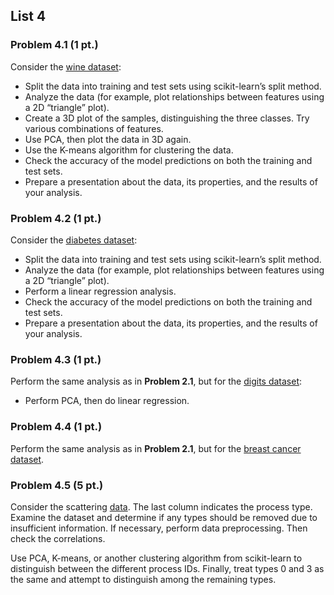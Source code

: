 ## List 4

### **Problem 4.1 (1 pt.)**
Consider the [wine dataset](https://scikit-learn.org/stable/modules/generated/sklearn.datasets.load_wine.html#sklearn.datasets.load_wine):
- Split the data into training and test sets using scikit-learn’s split method.
- Analyze the data (for example, plot relationships between features using a 2D “triangle” plot).
- Create a 3D plot of the samples, distinguishing the three classes. Try various combinations of features.
- Use PCA, then plot the data in 3D again.
- Use the K-means algorithm for clustering the data.
- Check the accuracy of the model predictions on both the training and test sets.
- Prepare a presentation about the data, its properties, and the results of your analysis.

### **Problem 4.2 (1 pt.)**
Consider the [diabetes dataset](https://scikit-learn.org/stable/modules/generated/sklearn.datasets.load_diabetes.html#sklearn.datasets.load_diabetes):
- Split the data into training and test sets using scikit-learn’s split method.
- Analyze the data (for example, plot relationships between features using a 2D “triangle” plot).
- Perform a linear regression analysis.
- Check the accuracy of the model predictions on both the training and test sets.
- Prepare a presentation about the data, its properties, and the results of your analysis.

### **Problem 4.3 (1 pt.)**
Perform the same analysis as in **Problem 2.1**, but for the [digits dataset](https://scikit-learn.org/stable/modules/generated/sklearn.datasets.load_digits.html#sklearn.datasets.load_digits):
- Perform PCA, then do linear regression.

### **Problem 4.4 (1 pt.)**
Perform the same analysis as in **Problem 2.1**, but for the [breast cancer dataset](https://scikit-learn.org/stable/modules/generated/sklearn.datasets.load_breast_cancer.html#sklearn.datasets.load_breast_cancer).

### **Problem 4.5 (5 pt.)**
Consider the scattering [data](). The last column indicates the process type. Examine the dataset and determine if any types should be removed due to insufficient information. If necessary, perform data preprocessing. Then check the correlations.

Use PCA, K-means, or another clustering algorithm from scikit-learn to distinguish between the different process IDs. Finally, treat types 0 and 3 as the same and attempt to distinguish among the remaining types.  
